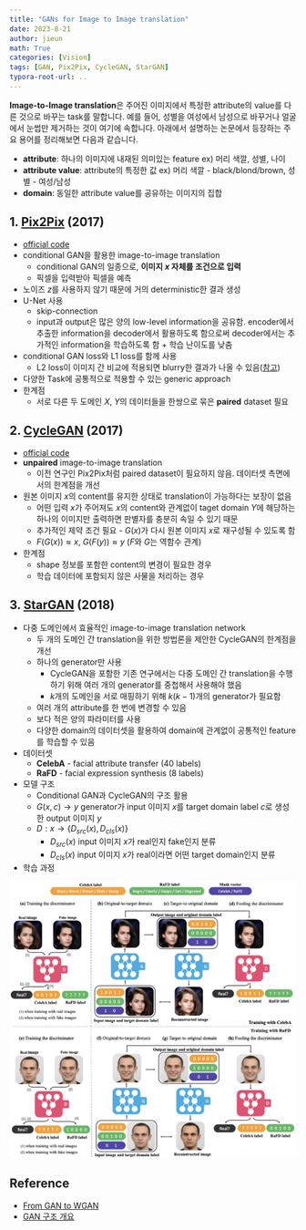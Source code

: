 ```yaml
---
title: "GANs for Image to Image translation"
date: 2023-8-21
author: jieun
math: True
categories: [Vision]
tags: [GAN, Pix2Pix, CycleGAN, StarGAN]
typora-root-url: ..
---
```


**Image-to-Image translation**은 주어진 이미지에서 특정한 attribute의 value를 다른 것으로 바꾸는 task를 말합니다. 예를 들어, 성별을 여성에서 남성으로 바꾸거나 얼굴에서 눈썹만 제거하는 것이 여기에 속합니다. 아래에서 설명하는 논문에서 등장하는 주요 용어를 정리해보면 다음과 같습니다.

- **attribute**: 하나의 이미지에 내재된 의미있는 feature ex) 머리 색깔, 성별, 나이
- **attribute value**: attribute의 특정한 값 ex) 머리 색깔 - black/blond/brown, 성별 - 여성/남성
- **domain**: 동일한 attribute value를 공유하는 이미지의 집합

## 1. [Pix2Pix](https://arxiv.org/pdf/1611.07004.pdf) (2017)

- [official code](https://github.com/junyanz/pytorch-CycleGAN-and-pix2pix)
- conditional GAN을 활용한 image-to-image translation
  - conditional GAN의 일종으로, **이미지 $x$ 자체를 조건으로 입력**
  - 픽셀을 입력받아 픽셀을 예측
- 노이즈 $z$를 사용하지 않기 때문에 거의 deterministic한 결과 생성
- U-Net 사용
  - skip-connection
  - input과 output은 많은 양의 low-level information을 공유함. encoder에서 추출한 information을 decoder에서 활용하도록 함으로써 decoder에서는 추가적인 information을 학습하도록 함 + 학습 난이도를 낮춤
- conditional GAN loss와 L1 loss를 함께 사용
  - L2 loss이 이미지 간 비교에 적용되면 blurry한 결과가 나올 수 있음([참고](https://velog.io/@sjinu/L2-norm-vs-L1-norm))
- 다양한 Task에 공통적으로 적용할 수 있는 generic approach
- 한계점
  - 서로 다른 두 도메인 $X$, $Y$의 데이터들을 한쌍으로 묶은 **paired** dataset 필요

## 2. [CycleGAN](https://arxiv.org/pdf/1703.10593.pdf) (2017)

- [official code](https://github.com/junyanz/pytorch-CycleGAN-and-pix2pix)
- **unpaired** image-to-image translation
  - 이전 연구인 Pix2Pix처럼 paired dataset이 필요하지 않음. 데이터셋 측면에서의 한계점을 개선
- 원본 이미지 $x$의 content를 유지한 상태로 translation이 가능하다는 보장이 없음
  - 어떤 입력 $x$가 주어져도 $x$의 content와 관계없이 taget domain $Y$에 해당하는 하나의 이미지만 출력하면 판별자를 충분히 속일 수 있기 때문 
  - 추가적인 제약 조건 필요 - $G(x)$가 다시 원본 이미지 $x$로 재구성될 수 있도록 함
  - $F(G(x)) \approx x$, $G(F(y)) \approx y$ ($F$와 $G$는 역함수 관계)
- 한계점
  - shape 정보를 포함한 content의 변경이 필요한 경우
  - 학습 데이터에 포함되지 않은 사물을 처리하는 경우

## 3. [StarGAN](https://openaccess.thecvf.com/content_cvpr_2018/papers/Choi_StarGAN_Unified_Generative_CVPR_2018_paper.pdf) (2018)

- 다중 도메인에서 효율적인 image-to-image translation network
  - 두 개의 도메인 간 translation을 위한 방법론을 제안한 CycleGAN의 한계점을 개선
  - 하나의 generator만 사용
    - CycleGAN을 포함한 기존 연구에서는 다중 도메인 간 translation을 수행하기 위해 여러 개의 generator를 중첩해서 사용해야 했음
    - $k$개의 도메인을 서로 매핑하기 위해 $k(k-1)$개의 generator가 필요함
  - 여러 개의 attribute를 한 번에 변경할 수 있음
  - 보다 적은 양의 파라미터를 사용
  - 다양한 domain의 데이터셋을 활용하여 domain에 관계없이 공통적인 feature를 학습할 수 있음
- 데이터셋
  - **CelebA** - facial attribute transfer (40 labels)
  - **RaFD** - facial expression synthesis (8 labels)
- 모델 구조
  - Conditional GAN과 CycleGAN의 구조 활용
  - $G(x,c) \rightarrow y$ generator가 input 이미지 $x$를 target domain label $c$로 생성한 output 이미지 $y$
  - $D:x \rightarrow \{D_{src}(x), D_{cls}(x)\}$
    - $D_{src}(x)$ input 이미지 $x$가 real인지 fake인지 분류
    - $D_{cls}(x)$ input 이미지 $x$가 real이라면 어떤 target domain인지 분류
- 학습 과정

![](/assets/img/gan/stargan.png)

## Reference

- [From GAN to WGAN](https://lilianweng.github.io/posts/2017-08-20-gan/)
- [GAN 구조 개요](https://developers.google.com/machine-learning/gan/gan_structure?hl=ko)
